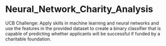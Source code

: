 # Neural_Network_Charity_Analysis
UCB Challenge: Apply skills in machine learning and neural networks and use the features in the provided dataset to create a binary classifier that is capable of predicting whether applicants will be successful if funded by a charitable foundation.
